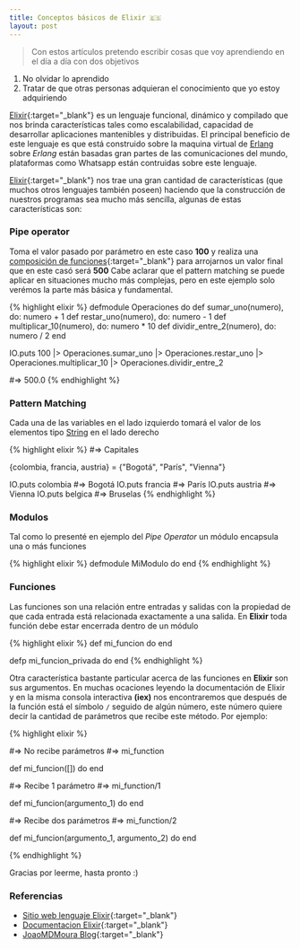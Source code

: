 ```yaml
---
title: Conceptos básicos de Elixir 🇪🇸
layout: post
---
```


> Con estos artículos pretendo escribir cosas que voy aprendiendo en el día a día con dos objetivos
1. No olvidar lo aprendido
2. Tratar de que otras personas adquieran el conocimiento que yo estoy adquiriendo

[Elixir](http://elixir-lang.org){:target="_blank"} es un lenguaje funcional, dinámico y compilado que nos brinda características tales como escalabilidad, capacidad de desarrollar aplicaciones mantenibles y distribuidas.
El principal beneficio de este lenguaje es que está construido sobre la maquina virtual de [Erlang](http://www.erlang.org) sobre *Erlang* están basadas gran partes de las comunicaciones del mundo, plataformas como Whatsapp están contruidas sobre este lenguaje.

[Elixir](http://elixir-lang.org){:target="_blank"} nos trae una gran cantidad de características (que muchos otros lenguajes también poseen) haciendo que la construcción de nuestros programas sea mucho más sencilla, algunas de estas características son:

### Pipe operator

Toma el valor pasado por parámetro en este caso **100** y realiza una [composición de funciones](https://es.wikipedia.org/wiki/Función_compuesta){:target="_blank"} para arrojarnos un valor final que en este casó será **500**
Cabe aclarar que el pattern matching se puede aplicar en situaciones mucho más complejas, pero en este ejemplo solo verémos la parte más básica y fundamental.

{% highlight elixir %}
defmodule Operaciones do
  def sumar_uno(numero), do: numero + 1
  def restar_uno(numero), do: numero - 1
  def multiplicar_10(numero), do: numero * 10
  def dividir_entre_2(numero), do: numero / 2
end

IO.puts 100 |> Operaciones.sumar_uno
            |> Operaciones.restar_uno
            |> Operaciones.multiplicar_10
            |> Operaciones.dividir_entre_2
						
#=> 500.0
{% endhighlight %}

### Pattern Matching

Cada una de las variables en el lado izquierdo tomará el valor de los elementos tipo [String](https://hexdocs.pm/elixir/String.html#content) en el lado derecho

{% highlight elixir %}
#=> Capitales

{colombia, francia, austria} = {"Bogotá", "París", "Vienna"}

IO.puts colombia #=> Bogotá
IO.puts francia #=> París
IO.puts austria #=> Vienna
IO.puts belgica #=> Bruselas
{% endhighlight %}

### Modulos

Tal como lo presenté en ejemplo del *Pipe Operator* un módulo encapsula una o más funciones

{% highlight elixir %}
defmodule MiModulo do
end
{% endhighlight %}

### Funciones
Las funciones son una relación entre entradas y salidas con la propiedad de que cada entrada está relacionada exactamente a una salida.
En **Elixir** toda función debe estar encerrada dentro de un módulo

{% highlight elixir %}
def mi_funcion do
end

defp mi_funcion_privada do
end
{% endhighlight %}

Otra característica bastante particular acerca de las funciones en **Elixir** son sus argumentos. En muchas ocaciones leyendo la documentación de Elixir y en la misma consola interactiva **(iex)** nos encontraremos que después de la función está el símbolo ```/``` seguido de algún número, este número quiere decir la cantidad de parámetros que recibe este método. Por ejemplo:

{% highlight elixir %}

#=> No recibe parámetros
#=> mi_function

def mi_funcion([]) do
end

#=> Recibe 1 parámetro
#=> mi_function/1

def mi_funcion(argumento_1) do
end


#=> Recibe dos parámetros
#=> mi_function/2

def mi_funcion(argumento_1, argumento_2) do
end

{% endhighlight %}

Gracias por leerme, hasta pronto :)

### Referencias
* [Sitio web lenguaje Elixir](http://elixir-lang.org/){:target="_blank"}
* [Documentacion Elixir](https://hexdocs.pm/elixir/Kernel.html){:target="_blank"}
* [JoaoMDMoura Blog](http://joaomdmoura.com/){:target="_blank"}
